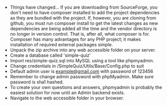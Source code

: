 * Things have changed...
 If you are downloading from SourceForge, you don't need to have composer installed to add the project dependencies as they are bundled with the project.
 If, however, you are cloning from github, you must run composer install to get the latest changes as new dependencies are being added all the time and the vendor directory is no longer in version control.
 That is, after all, what composer is for.
 Composer has many advantages for any PHP project; it makes installation of required external packages simple.
* Unpack the zip archive into any web accessible folder on your server.
* Create a database called 'simple-quiz'
* Import res/simple-quiz.sql into MySQL using a tool like phpmyadmin.
* Change credentials in /SimpleQuiz/Utils/Base/Config.php to suit
* Default admin user is example@gmail.com with password of 123456
* Remember to change admin password with phpMyadmin. Make sure password is sha1 hashed.
* To create your own questions and answers, phpmyadmin is probably the easiest solution for now until an Admin backend exists.
* Navigate to the web accessible folder in your browser.
